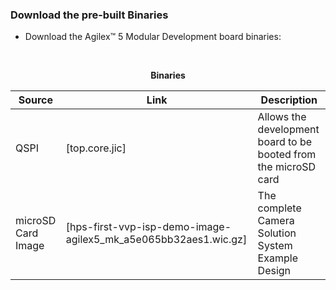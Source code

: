 ### **Download the pre-built Binaries**

* Download the Agilex™ 5 Modular Development board binaries:

<br/>
<center markdown="1">

**Binaries**

| Source | Link | Description |
| ---- | ---- | ---- |
| QSPI | [top.core.jic] | Allows the development board to be booted from the microSD card |
| microSD Card Image | [hps-first-vvp-isp-demo-image-agilex5_mk_a5e065bb32aes1.wic.gz] | The complete Camera Solution System Example Design |

<br/>

</center>

